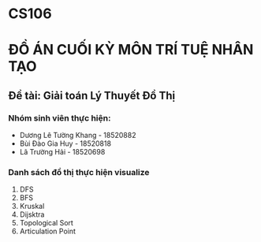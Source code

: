 # CS106
# ĐỒ ÁN CUỐI KỲ MÔN TRÍ TUỆ NHÂN TẠO

## Đề tài: Giải toán Lý Thuyết Đồ Thị

### Nhóm sinh viên thực hiện:
* Dương Lê Tường Khang - 18520882
* Bùi Đào Gia Huy - 18520818
* Lã Trường Hải - 18520698

### Danh sách đồ thị thực hiện visualize

1. DFS
2. BFS
3. Kruskal
4. Dijsktra
5. Topological Sort
6. Articulation Point

